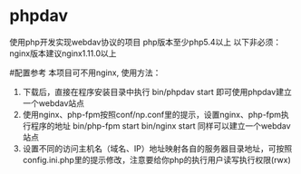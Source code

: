 # phpdav
使用php开发实现webdav协议的项目
php版本至少php5.4以上
以下非必须：
nginx版本建议nginx1.11.0以上

#配置参考
本项目可不用nginx, 使用方法：
1. 下载后，直接在程序安装目录中执行
    bin/phpdav start
    即可使用phpdav建立一个webdav站点
2. 使用nginx、php-fpm按照conf/np.conf里的提示，设置nginx、php-fpm执行程序的地址
    bin/php-fpm start
    bin/nginx start
    同样可以建立一个webdav站点
3. 设置不同的访问主机名（域名、IP）地址映射各自的服务器目录地址，可按照config.ini.php里的提示修改，注意要给你php的执行用户读写执行权限(rwx)